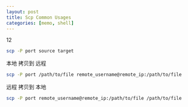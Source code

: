 ```yaml
---
layout: post
title: Scp Common Usages
categories: [memo, shell]
---
```


12
```bash
scp -P port source target
```


本地     拷贝到     远程

```sh
scp -P port /path/to/file remote_username@remote_ip:/path/to/file
```


远程     拷贝到     本地

```sh
scp -P port remote_username@remote_ip:/path/to/file /path/to/file
```


